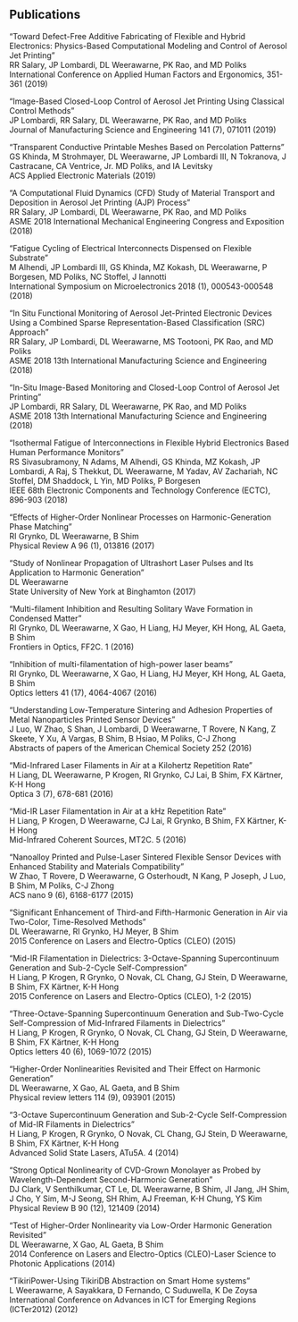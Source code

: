 ## Publications 
“Toward Defect-Free Additive Fabricating of Flexible and Hybrid Electronics: Physics-Based Computational Modeling and Control of Aerosol Jet Printing”  
RR Salary, JP Lombardi, DL Weerawarne, PK Rao, and MD Poliks  
International Conference on Applied Human Factors and Ergonomics, 351-361 (2019)    

“Image-Based Closed-Loop Control of Aerosol Jet Printing Using Classical Control Methods”  
JP Lombardi, RR Salary, DL Weerawarne, PK Rao, and MD Poliks  
Journal of Manufacturing Science and Engineering 141 (7), 071011 (2019)    

“Transparent Conductive Printable Meshes Based on Percolation Patterns”  
GS Khinda, M Strohmayer, DL Weerawarne, JP Lombardi III, N Tokranova, J Castracane, CA Ventrice, Jr. MD Poliks, and IA Levitsky  
ACS Applied Electronic Materials (2019)    

“A Computational Fluid Dynamics (CFD) Study of Material Transport and Deposition in Aerosol Jet Printing (AJP) Process”  
RR Salary, JP Lombardi, DL Weerawarne, PK Rao, and MD Poliks  
ASME 2018 International Mechanical Engineering Congress and Exposition (2018)    

“Fatigue Cycling of Electrical Interconnects Dispensed on Flexible Substrate”  
M Alhendi, JP Lombardi III, GS Khinda, MZ Kokash, DL Weerawarne, P Borgesen, MD Poliks, NC Stoffel, J Iannotti  
International Symposium on Microelectronics 2018 (1), 000543-000548 (2018)    

“In Situ Functional Monitoring of Aerosol Jet-Printed Electronic Devices Using a Combined Sparse Representation-Based Classification (SRC) Approach”  
RR Salary, JP Lombardi, DL Weerawarne, MS Tootooni, PK Rao, and MD Poliks  
ASME 2018 13th International Manufacturing Science and Engineering (2018)    

“In-Situ Image-Based Monitoring and Closed-Loop Control of Aerosol Jet Printing”  
JP Lombardi, RR Salary, DL Weerawarne, PK Rao, and MD Poliks  
ASME 2018 13th International Manufacturing Science and Engineering (2018)    

“Isothermal Fatigue of Interconnections in Flexible Hybrid Electronics Based Human Performance Monitors”  
RS Sivasubramony, N Adams, M Alhendi, GS Khinda, MZ Kokash, JP Lombardi, A Raj, S Thekkut, DL Weerawarne, M Yadav, AV Zachariah, NC Stoffel, DM Shaddock, L Yin, MD Poliks, P Borgesen  
IEEE 68th Electronic Components and Technology Conference (ECTC), 896-903 (2018)    

“Effects of Higher-Order Nonlinear Processes on Harmonic-Generation Phase Matching”  
RI Grynko, DL Weerawarne, B Shim  
Physical Review A 96 (1), 013816 (2017)    

“Study of Nonlinear Propagation of Ultrashort Laser Pulses and Its Application to Harmonic Generation”  
DL Weerawarne  
State University of New York at Binghamton (2017)    

“Multi-filament Inhibition and Resulting Solitary Wave Formation in Condensed Matter”  
RI Grynko, DL Weerawarne, X Gao, H Liang, HJ Meyer, KH Hong, AL Gaeta, B Shim  
Frontiers in Optics, FF2C. 1 (2016)    

“Inhibition of multi-filamentation of high-power laser beams”  
RI Grynko, DL Weerawarne, X Gao, H Liang, HJ Meyer, KH Hong, AL Gaeta, B Shim  
Optics letters 41 (17), 4064-4067 (2016)    

“Understanding Low-Temperature Sintering and Adhesion Properties of Metal Nanoparticles Printed Sensor Devices”  
J Luo, W Zhao, S Shan, J Lombardi, D Weerawarne, T Rovere, N Kang, Z Skeete, Y Xu, A Vargas, B Shim, B Hsiao, M Poliks, C-J Zhong  
Abstracts of papers of the American Chemical Society 252 (2016)    

“Mid-Infrared Laser Filaments in Air at a Kilohertz Repetition Rate”  
H Liang, DL Weerawarne, P Krogen, RI Grynko, CJ Lai, B Shim, FX Kärtner, K-H Hong  
Optica 3 (7), 678-681 (2016)    

“Mid-IR Laser Filamentation in Air at a kHz Repetition Rate”  
H Liang, P Krogen, D Weerawarne, CJ Lai, R Grynko, B Shim, FX Kärtner, K-H Hong  
Mid-Infrared Coherent Sources, MT2C. 5 (2016)  

“Nanoalloy Printed and Pulse-Laser Sintered Flexible Sensor Devices with Enhanced Stability and Materials Compatibility”  
W Zhao, T Rovere, D Weerawarne, G Osterhoudt, N Kang, P Joseph, J Luo, B Shim, M Poliks, C-J Zhong  
ACS nano 9 (6), 6168-6177 (2015)    

“Significant Enhancement of Third-and Fifth-Harmonic Generation in Air via Two-Color, Time-Resolved Methods”  
DL Weerawarne, RI Grynko, HJ Meyer, B Shim  
2015 Conference on Lasers and Electro-Optics (CLEO) (2015)    

“Mid-IR Filamentation in Dielectrics: 3-Octave-Spanning Supercontinuum Generation and Sub-2-Cycle Self-Compression”  
H Liang, P Krogen, R Grynko, O Novak, CL Chang, GJ Stein, D Weerawarne, B Shim, FX Kärtner, K-H Hong  
2015 Conference on Lasers and Electro-Optics (CLEO), 1-2 (2015)    

“Three-Octave-Spanning Supercontinuum Generation and Sub-Two-Cycle Self-Compression of Mid-Infrared Filaments in Dielectrics”  
H Liang, P Krogen, R Grynko, O Novak, CL Chang, GJ Stein, D Weerawarne, B Shim, FX Kärtner, K-H Hong  
Optics letters 40 (6), 1069-1072 (2015)    

“Higher-Order Nonlinearities Revisited and Their Effect on Harmonic Generation”  
DL Weerawarne, X Gao, AL Gaeta, and B Shim  
Physical review letters 114 (9), 093901 (2015)    

“3-Octave Supercontinuum Generation and Sub-2-Cycle Self-Compression of Mid-IR Filaments in Dielectrics”  
H Liang, P Krogen, R Grynko, O Novak, CL Chang, GJ Stein, D Weerawarne, B Shim, FX Kärtner, K-H Hong  
Advanced Solid State Lasers, ATu5A. 4 (2014)    

“Strong Optical Nonlinearity of CVD-Grown Monolayer as Probed by Wavelength-Dependent Second-Harmonic Generation”  
DJ Clark, V Senthilkumar, CT Le, DL Weerawarne, B Shim, JI Jang, JH Shim, J Cho, Y Sim, M-J Seong, SH Rhim, AJ Freeman, K-H Chung, YS Kim  
Physical Review B 90 (12), 121409 (2014)    

“Test of Higher-Order Nonlinearity via Low-Order Harmonic Generation Revisited”  
DL Weerawarne, X Gao, AL Gaeta, B Shim  
2014 Conference on Lasers and Electro-Optics (CLEO)-Laser Science to Photonic Applications (2014)    

“TikiriPower-Using TikiriDB Abstraction on Smart Home systems”  
L Weerawarne, A Sayakkara, D Fernando, C Suduwella, K De Zoysa  
International Conference on Advances in ICT for Emerging Regions (ICTer2012) (2012)    


